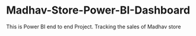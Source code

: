 # Madhav-Store-Power-BI-Dashboard
This is Power BI end to end Project.
Tracking the sales of Madhav store 

